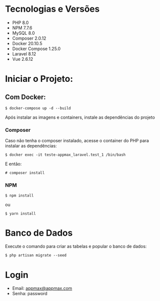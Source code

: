 # Tecnologias e Versões

- PHP 8.0
- NPM 7.7.6
- MySQL 8.0
- Composer 2.0.12
- Docker 20.10.5
- Docker Compose 1.25.0
- Laravel 8.12
- Vue 2.6.12

# Iniciar o Projeto:

## Com Docker:

``` $ docker-compose up -d --build ```

Após instalar as imagens e containers, instale as dependências do projeto

### Composer

Caso não tenha o composer instalado, acesse o container do PHP para instalar as dependências:

``` $ docker exec -it teste-appmax_laravel.test_1 /bin/bash ```

E então: 

``` # composer install ```

### NPM

``` $ npm install ```

ou

``` $ yarn install ```

# Banco de Dados

Execute o comando para criar as tabelas e popular o banco de dados:

``` $ php artisan migrate --seed ```

# Login

- Email: appmax@appmax.com
- Senha: password
